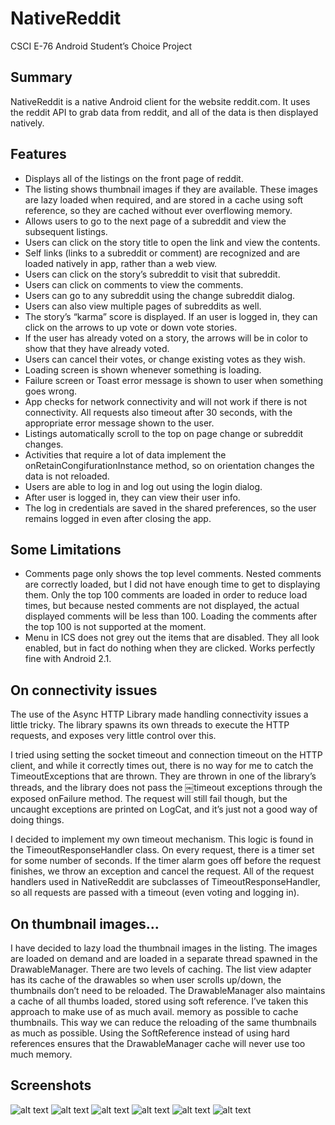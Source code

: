 NativeReddit
============

CSCI E-76 Android Student’s Choice Project

Summary
-----

NativeReddit is a native Android client for the website reddit.com. It uses the reddit API to grab data from reddit, and all of the data is then displayed natively.


Features
--------
*   Displays all of the listings on the front page of reddit.
*   The listing shows thumbnail images if they are available. These images are lazy loaded when required, and are stored in a cache using soft reference, so they are cached without ever overflowing memory.
*   Allows users to go to the next page of a subreddit and view the subsequent listings.
*   Users can click on the story title to open the link and view the contents.
*   Self links (links to a subreddit or comment) are recognized and are loaded natively in app, rather than a web view.
*   Users can click on the story’s subreddit to visit that subreddit.
*   Users can click on comments to view the comments.
*   Users can go to any subreddit using the change subreddit dialog.
*   Users can also view multiple pages of subreddits as well.
*   The story’s “karma” score is displayed. If an user is logged in, they can click on the arrows to up vote or down vote stories.
*   If the user has already voted on a story, the arrows will be in color to show that they have already voted.
*   Users can cancel their votes, or change existing votes as they wish.
*   Loading screen is shown whenever something is loading.
*   Failure screen or Toast error message is shown to user when something goes wrong.
*   App checks for network connectivity and will not work if there is not connectivity. All requests also timeout after 30 seconds, with the appropriate error message shown to the user.
*   Listings automatically scroll to the top on page change or subreddit changes.
*   Activities that require a lot of data implement the onRetainCongifurationInstance method, so on orientation changes the data is not reloaded.
*   Users are able to log in and log out using the login dialog.
*   After user is logged in, they can view their user info.
*   The log in credentials are saved in the shared preferences, so the user remains logged in even after closing the app.

Some Limitations
-----

*   Comments page only shows the top level comments. Nested comments are correctly loaded, but I did not have enough time to get to displaying them. Only the top 100 comments are loaded in order to reduce load times, but because nested comments are not displayed, the actual displayed comments will be less than 100. Loading the comments after the top 100 is not supported at the moment.
*   Menu in ICS does not grey out the items that are disabled. They all look enabled, but in fact do nothing when they are clicked. Works perfectly fine with Android 2.1.

On connectivity issues
-----

The use of the Async HTTP Library made handling connectivity issues a little tricky. The library spawns its own threads to execute the HTTP requests, and exposes very little control over this.

I tried using setting the socket timeout and connection timeout on the HTTP client, and while it correctly times out, there is no way for me to catch the TimeoutExceptions that are thrown. They are thrown in one of the library’s threads, and the library does not pass the ￼timeout exceptions through the exposed onFailure method. The request will still fail though, but the uncaught exceptions are printed on LogCat, and it’s just not a good way of doing things.

I decided to implement my own timeout mechanism. This logic is found in the TimeoutResponseHandler class. On every request, there is a timer set for some number of seconds. If the timer alarm goes off before the request finishes, we throw an exception and cancel the request. All of the request handlers used in NativeReddit are subclasses of TimeoutResponseHandler, so all requests are passed with a timeout (even voting and logging in).

On thumbnail images...
-----

I have decided to lazy load the thumbnail images in the listing. The images are loaded on demand and are loaded in a separate thread spawned in the DrawableManager. There are two levels of caching. The list view adapter has its cache of the drawables so when user scrolls up/down, the thumbnails don’t need to be reloaded. The DrawableManager also maintains a cache of all thumbs loaded, stored using soft reference. I’ve taken this approach to make use of as much avail. memory as possible to cache thumbnails. This way we can reduce the reloading of the same thumbnails as much as possible. Using the SoftReference instead of using hard references ensures that the DrawableManager cache will never use too much memory.

Screenshots
-----

![alt text](http://peterl.in/projects/nativereddit/4.png)
![alt text](http://peterl.in/projects/nativereddit/2.png)
![alt text](http://peterl.in/projects/nativereddit/5.png)
![alt text](http://peterl.in/projects/nativereddit/6.png)
![alt text](http://peterl.in/projects/nativereddit/8.png)
![alt text](http://peterl.in/projects/nativereddit/11.png)

